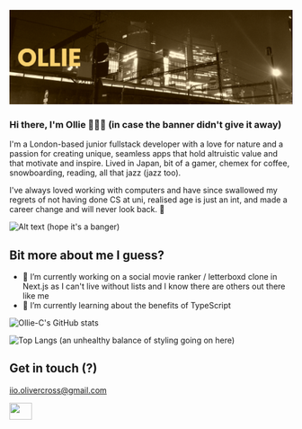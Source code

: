[![MasterHead](https://raw.githubusercontent.com/Ollie-C/ollie-c/main/banner.png)](https://github.com/Ollie-C)



### Hi there, I'm Ollie 👋👋👋 (in case the banner didn't give it away) 

I'm a London-based junior fullstack developer with a love for nature and a passion for creating unique, seamless apps that hold altruistic value and that motivate and inspire. Lived in Japan, bit of a gamer, chemex for coffee, snowboarding, reading, all that jazz (jazz too).

I've always loved working with computers and have since swallowed my regrets of not having done CS at uni, realised age is just an int, and made a career change and will never look back.  👀

![Alt text](https://spotify-recently-played-readme.vercel.app/api?user=motijeo&count=1)
(hope it's a banger)

## Bit more about me I guess? 

- 🔭 I’m currently working on a social movie ranker / letterboxd clone in Next.js as I can't live without lists and I know there are others out there like me
- 🌱 I’m currently learning about the benefits of TypeScript

![Ollie-C's GitHub stats](https://github-readme-stats.vercel.app/api?username=ollie-c&theme=monokai&show_icons=true&hide=stars,prs,issues)

![Top Langs](https://github-readme-stats.vercel.app/api/top-langs/?username=ollie-c&theme=gotham) (an unhealthy balance of styling going on here)

## Get in touch (?)

iio.olivercross@gmail.com

<p align="left">
<a href="https://www.linkedin.com/in/oliver-cross" target="blank"><img color="#fff" align="center" src="https://cdn.jsdelivr.net/npm/simple-icons@3.0.1/icons/linkedin.svg" alt="" height="30" width="40" /></a>
</p>
